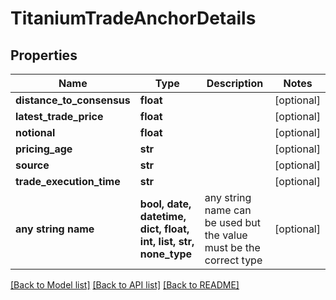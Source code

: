 # TitaniumTradeAnchorDetails


## Properties
Name | Type | Description | Notes
------------ | ------------- | ------------- | -------------
**distance_to_consensus** | **float** |  | [optional] 
**latest_trade_price** | **float** |  | [optional] 
**notional** | **float** |  | [optional] 
**pricing_age** | **str** |  | [optional] 
**source** | **str** |  | [optional] 
**trade_execution_time** | **str** |  | [optional] 
**any string name** | **bool, date, datetime, dict, float, int, list, str, none_type** | any string name can be used but the value must be the correct type | [optional]

[[Back to Model list]](../README.md#documentation-for-models) [[Back to API list]](../README.md#documentation-for-api-endpoints) [[Back to README]](../README.md)


